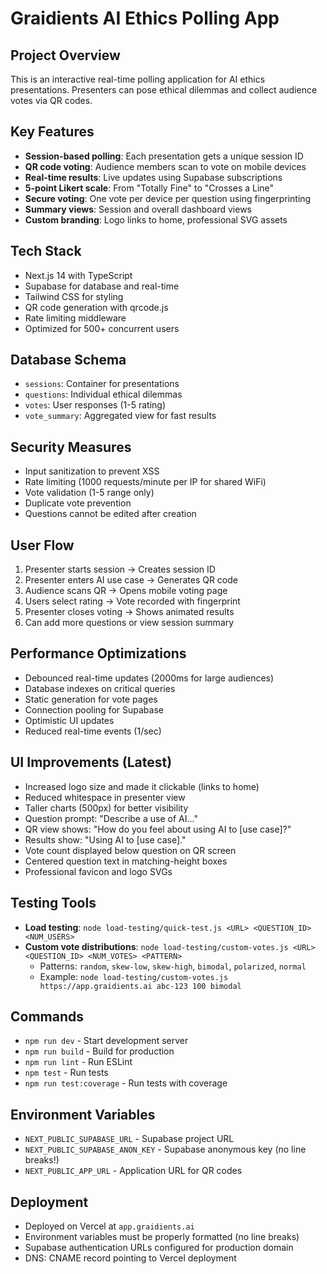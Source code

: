 # Graidients AI Ethics Polling App

## Project Overview
This is an interactive real-time polling application for AI ethics presentations. Presenters can pose ethical dilemmas and collect audience votes via QR codes.

## Key Features
- **Session-based polling**: Each presentation gets a unique session ID
- **QR code voting**: Audience members scan to vote on mobile devices
- **Real-time results**: Live updates using Supabase subscriptions
- **5-point Likert scale**: From "Totally Fine" to "Crosses a Line"
- **Secure voting**: One vote per device per question using fingerprinting
- **Summary views**: Session and overall dashboard views
- **Custom branding**: Logo links to home, professional SVG assets

## Tech Stack
- Next.js 14 with TypeScript
- Supabase for database and real-time
- Tailwind CSS for styling
- QR code generation with qrcode.js
- Rate limiting middleware
- Optimized for 500+ concurrent users

## Database Schema
- `sessions`: Container for presentations
- `questions`: Individual ethical dilemmas
- `votes`: User responses (1-5 rating)
- `vote_summary`: Aggregated view for fast results

## Security Measures
- Input sanitization to prevent XSS
- Rate limiting (1000 requests/minute per IP for shared WiFi)
- Vote validation (1-5 range only)
- Duplicate vote prevention
- Questions cannot be edited after creation

## User Flow
1. Presenter starts session → Creates session ID
2. Presenter enters AI use case → Generates QR code
3. Audience scans QR → Opens mobile voting page
4. Users select rating → Vote recorded with fingerprint
5. Presenter closes voting → Shows animated results
6. Can add more questions or view session summary

## Performance Optimizations
- Debounced real-time updates (2000ms for large audiences)
- Database indexes on critical queries
- Static generation for vote pages
- Connection pooling for Supabase
- Optimistic UI updates
- Reduced real-time events (1/sec)

## UI Improvements (Latest)
- Increased logo size and made it clickable (links to home)
- Reduced whitespace in presenter view
- Taller charts (500px) for better visibility
- Question prompt: "Describe a use of AI..."
- QR view shows: "How do you feel about using AI to [use case]?"
- Results show: "Using AI to [use case]."
- Vote count displayed below question on QR screen
- Centered question text in matching-height boxes
- Professional favicon and logo SVGs

## Testing Tools
- **Load testing**: `node load-testing/quick-test.js <URL> <QUESTION_ID> <NUM_USERS>`
- **Custom vote distributions**: `node load-testing/custom-votes.js <URL> <QUESTION_ID> <NUM_VOTES> <PATTERN>`
  - Patterns: `random`, `skew-low`, `skew-high`, `bimodal`, `polarized`, `normal`
  - Example: `node load-testing/custom-votes.js https://app.graidients.ai abc-123 100 bimodal`

## Commands
- `npm run dev` - Start development server
- `npm run build` - Build for production
- `npm run lint` - Run ESLint
- `npm test` - Run tests
- `npm run test:coverage` - Run tests with coverage

## Environment Variables
- `NEXT_PUBLIC_SUPABASE_URL` - Supabase project URL
- `NEXT_PUBLIC_SUPABASE_ANON_KEY` - Supabase anonymous key (no line breaks!)
- `NEXT_PUBLIC_APP_URL` - Application URL for QR codes

## Deployment
- Deployed on Vercel at `app.graidients.ai`
- Environment variables must be properly formatted (no line breaks)
- Supabase authentication URLs configured for production domain
- DNS: CNAME record pointing to Vercel deployment